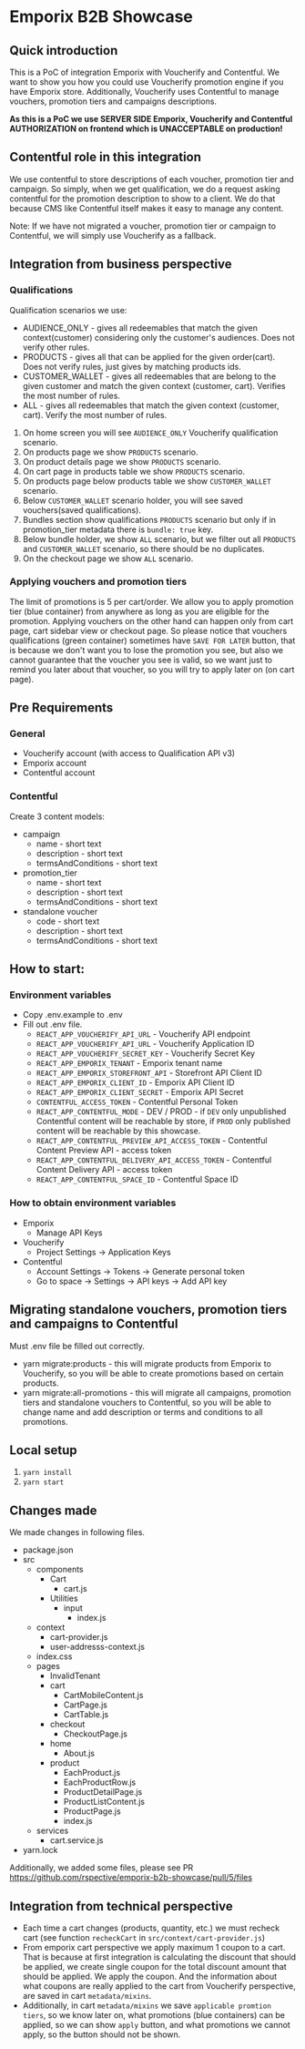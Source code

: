 # Emporix B2B Showcase

## Quick introduction

This is a PoC of integration Emporix with Voucherify and Contentful. We want to show you how you could use Voucherify promotion engine
if you have Emporix store. Additionally, Voucherify uses Contentful to manage vouchers, promotion tiers and campaigns descriptions.

**As this is a PoC we use SERVER SIDE Emporix, Voucherify and Contentful AUTHORIZATION on frontend which is UNACCEPTABLE on production!**

## Contentful role in this integration

We use contentful to store descriptions of each voucher, promotion tier and campaign. So simply, when we get qualification, we do a request
asking contentful for the promotion description to show to a client.
We do that because CMS like Contentful itself makes it easy to manage any content.

Note: If we have not migrated a voucher, promotion tier or campaign to Contentful, we will simply use Voucherify as a fallback.

## Integration from business perspective

### Qualifications

Qualification scenarios we use:
- AUDIENCE_ONLY - gives all redeemables that match the given context(customer) considering only the customer's audiences. Does not verify other rules.
- PRODUCTS - gives all that can be applied for the given order(cart). Does not verify rules, just gives by matching products ids.
- CUSTOMER_WALLET - gives all redeemables that are belong to the given customer and match the given context (customer, cart). Verifies the most number of rules.
- ALL - gives all redeemables that match the given context (customer, cart). Verify the most number of rules.

1. On home screen you will see `AUDIENCE_ONLY` Voucherify qualification scenario.
2. On products page we show `PRODUCTS` scenario.
3. On product details page we show `PRODUCTS` scenario.
4. On cart page in products table we show `PRODUCTS` scenario.
5. On products page below products table we show `CUSTOMER_WALLET` scenario.
6. Below `CUSTOMER_WALLET` scenario holder, you will see saved vouchers(saved qualifications).
7. Bundles section show qualifications `PRODUCTS` scenario but only if in promotion_tier metadata there is `bundle: true` key.
8. Below bundle holder, we show `ALL` scenario, but we filter out all `PRODUCTS` and `CUSTOMER_WALLET` scenario, so there should be no duplicates.
9. On the checkout page we show `ALL` scenario.

### Applying vouchers and promotion tiers

The limit of promotions is 5 per cart/order.
We allow you to apply promotion tier (blue container) from anywhere as long as you are eligible for the promotion.
Applying vouchers on the other hand can happen only from cart page, cart sidebar view or checkout page.
So please notice that vouchers qualifications (green container) sometimes have `SAVE FOR LATER` button, that is because we don't
want you to lose the promotion you see, but also we cannot guarantee that the voucher you see is valid, so we want just to remind you later
about that voucher, so you will try to apply later on (on cart page).

## Pre Requirements 

### General

- Voucherify account (with access to Qualification API v3)
- Emporix account
- Contentful account

### Contentful

Create 3 content models:
- campaign
  - name - short text
  - description - short text
  - termsAndConditions - short text
- promotion_tier
  - name - short text
  - description - short text
  - termsAndConditions - short text
- standalone voucher
  - code - short text
  - description - short text
  - termsAndConditions - short text

## How to start:

### Environment variables

- Copy .env.example to .env 
- Fill out .env file.
  - `REACT_APP_VOUCHERIFY_API_URL` - Voucherify API endpoint
  - `REACT_APP_VOUCHERIFY_API_URL` - Voucherify Application ID
  - `REACT_APP_VOUCHERIFY_SECRET_KEY` - Voucherify Secret Key
  - `REACT_APP_EMPORIX_TENANT` - Emporix tenant name
  - `REACT_APP_EMPORIX_STOREFRONT_API` - Storefront API Client ID
  - `REACT_APP_EMPORIX_CLIENT_ID` - Emporix API Client ID
  - `REACT_APP_EMPORIX_CLIENT_SECRET` - Emporix API Secret
  - `CONTENTFUL_ACCESS_TOKEN` - Contentful Personal Token
  - `REACT_APP_CONTENTFUL_MODE` - DEV / PROD - if `DEV` only unpublished Contentful content will be reachable by store, if `PROD` only published content will be reachable by this showcase.
  - `REACT_APP_CONTENTFUL_PREVIEW_API_ACCESS_TOKEN` - Contentful Content Preview API - access token
  - `REACT_APP_CONTENTFUL_DELIVERY_API_ACCESS_TOKEN` - Contentful Content Delivery API - access token
  - `REACT_APP_CONTENTFUL_SPACE_ID` - Contentful Space ID

### How to obtain environment variables

- Emporix
  - Manage API Keys
- Voucherify
  - Project Settings -> Application Keys
- Contentful
  - Account Settings -> Tokens -> Generate personal token
  - Go to space -> Settings -> API keys -> Add API key

## Migrating standalone vouchers, promotion tiers and campaigns to Contentful

Must .env file be filled out correctly.

- yarn migrate:products - this will migrate products from Emporix to Voucherify, so you will be able to create promotions based on certain products.
- yarn migrate:all-promotions - this will migrate all campaigns, promotion tiers and standalone vouchers to Contentful, so you will be able to change name and add description or terms and conditions to all promotions.

## Local setup

1. `yarn install`
2. `yarn start`

## Changes made

We made changes in following files.

- package.json
- src
  - components
    - Cart
      - cart.js
    - Utilities
      - input
        - index.js
  - context
    - cart-provider.js
    - user-addresss-context.js
  - index.css
  - pages
    - InvalidTenant
    - cart
      - CartMobileContent.js
      - CartPage.js
      - CartTable.js
    - checkout
      - CheckoutPage.js
    - home
      - About.js
    - product
      - EachProduct.js
      - EachProductRow.js
      - ProductDetailPage.js
      - ProductListContent.js
      - ProductPage.js
      - index.js
  - services
    - cart.service.js
- yarn.lock

Additionally, we added some files, please see PR https://github.com/rspective/emporix-b2b-showcase/pull/5/files

## Integration from technical perspective

- Each time a cart changes (products, quantity, etc.) we must recheck cart (see function `recheckCart` in `src/context/cart-provider.js`)
- From emporix cart perspective we apply maximum 1 coupon to a cart. That is because at first integration is calculating the discount that 
should be applied, we create single coupon for the total discount amount that should be applied. We apply the coupon. And the information about what
coupons are really applied to the cart from Voucherify perspective, are saved in cart `metadata/mixins`. 
- Additionally, in cart `metadata/mixins` we save `applicable promtion tiers`, so we know later on, what promotions (blue containers) can be applied,
so we can show `apply` button, and what promotions we cannot apply, so the button should not be shown.
